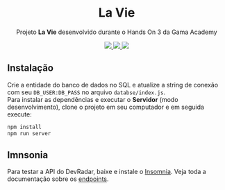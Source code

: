 <h1 align="center">La Vie</h1>
<p align="center">Projeto <strong>La Vie</strong> desenvolvido durante o Hands On 3 da Gama Academy</p>

<p align="center">
  <a aria-label="Versão do Node" href="https://github.com/nodejs/node/blob/master/doc/changelogs/CHANGELOG_V12.md#12.14.1">
    <img src="https://img.shields.io/badge/Node.js-43853D?style=for-the-badge&logo=node.js&logoColor=white"></img>
  </a>
  <a aria-label="Versão do Node" href="https://github.com/nodejs/node/blob/master/doc/changelogs/CHANGELOG_V12.md#12.14.1">
    <img src="https://img.shields.io/badge/Express.js-404D59?style=for-the-badge"></img>
  </a>
  <a aria-label="Versão do Node" href="https://github.com/nodejs/node/blob/master/doc/changelogs/CHANGELOG_V12.md#12.14.1">
    <img src="https://img.shields.io/badge/MySQL-00000F?style=for-the-badge&logo=mysql&logoColor=white"></img>
  </a>
</p>

## Instalação
Crie a entidade do banco de dados no SQL e atualize a string de conexão com seu `DB_USER:DB_PASS` no arquivo `databse/index.js`.  
Para instalar as dependências e executar o **Servidor** (modo desenvolvimento), clone o projeto em seu computador e em seguida execute:
```bash
npm install
npm run server
```

## Imnsonia 
Para testar a API do DevRadar, baixe e instale o [Insomnia](https://insomnia.rest/download/).
Veja toda a documentação sobre os [endpoints](https://viniciusantonello.github.io/la-vie/).

